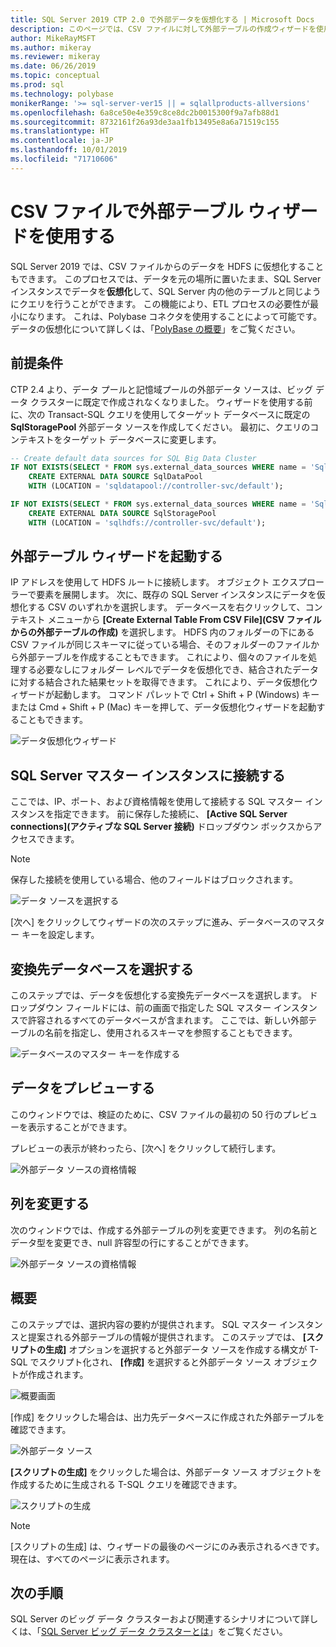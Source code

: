 ```yaml
---
title: SQL Server 2019 CTP 2.0 で外部データを仮想化する | Microsoft Docs
description: このページでは、CSV ファイルに対して外部テーブルの作成ウィザードを使用する詳細な手順を説明します
author: MikeRayMSFT
ms.author: mikeray
ms.reviewer: mikeray
ms.date: 06/26/2019
ms.topic: conceptual
ms.prod: sql
ms.technology: polybase
monikerRange: '>= sql-server-ver15 || = sqlallproducts-allversions'
ms.openlocfilehash: 6a8ce50e4e359c8ce8dc2b0015300f9a7afb88d1
ms.sourcegitcommit: 8732161f26a93de3aa1fb13495e8a6a71519c155
ms.translationtype: HT
ms.contentlocale: ja-JP
ms.lasthandoff: 10/01/2019
ms.locfileid: "71710606"
---
```

# <a name="use-the-external-table-wizard-with-csv-files"></a>CSV ファイルで外部テーブル ウィザードを使用する

SQL Server 2019 では、CSV ファイルからのデータを HDFS に仮想化することもできます。  このプロセスでは、データを元の場所に置いたまま、SQL Server インスタンスでデータを**仮想化**して、SQL Server 内の他のテーブルと同じようにクエリを行うことができます。 この機能により、ETL プロセスの必要性が最小になります。 これは、Polybase コネクタを使用することによって可能です。 データの仮想化について詳しくは、「[PolyBase の概要](polybase-guide.md)」をご覧ください。

## <a name="prerequisite"></a>前提条件

CTP 2.4 より、データ プールと記憶域プールの外部データ ソースは、ビッグ データ クラスターに既定で作成されなくなりました。 ウィザードを使用する前に、次の Transact-SQL クエリを使用してターゲット データベースに既定の **SqlStoragePool** 外部データ ソースを作成してください。 最初に、クエリのコンテキストをターゲット データベースに変更します。

```sql
-- Create default data sources for SQL Big Data Cluster
IF NOT EXISTS(SELECT * FROM sys.external_data_sources WHERE name = 'SqlDataPool')
    CREATE EXTERNAL DATA SOURCE SqlDataPool
    WITH (LOCATION = 'sqldatapool://controller-svc/default');

IF NOT EXISTS(SELECT * FROM sys.external_data_sources WHERE name = 'SqlStoragePool')
    CREATE EXTERNAL DATA SOURCE SqlStoragePool
    WITH (LOCATION = 'sqlhdfs://controller-svc/default');
```

## <a name="launch-the-external-table-wizard"></a>外部テーブル ウィザードを起動する

IP アドレスを使用して HDFS ルートに接続します。 オブジェクト エクスプローラーで要素を展開します。 次に、既存の SQL Server インスタンスにデータを仮想化する CSV のいずれかを選択します。 データベースを右クリックして、コンテキスト メニューから **[Create External Table From CSV File]\(CSV ファイルからの外部テーブルの作成\)** を選択します。 HDFS 内のフォルダーの下にある CSV ファイルが同じスキーマに従っている場合、そのフォルダーのファイルから外部テーブルを作成することもできます。 これにより、個々のファイルを処理する必要なしにフォルダー レベルでデータを仮想化でき、結合されたデータに対する結合された結果セットを取得できます。 これにより、データ仮想化ウィザードが起動します。 コマンド パレットで Ctrl + Shift + P (Windows) キーまたは Cmd + Shift + P (Mac) キーを押して、データ仮想化ウィザードを起動することもできます。

![データ仮想化ウィザード](media/data-virtualization/csv-virtualize-data-wizard.png)

## <a name="connect-to-a-sql-server-master-instance"></a>SQL Server マスター インスタンスに接続する

ここでは、IP、ポート、および資格情報を使用して接続する SQL マスター インスタンスを指定できます。 前に保存した接続に、 **[Active SQL Server connections]\(アクティブな SQL Server 接続\)** ドロップダウン ボックスからアクセスできます。 
> [!NOTE]
>保存した接続を使用している場合、他のフィールドはブロックされます。


![データ ソースを選択する](media/data-virtualization/csv-connect-to-master.png)

[次へ] をクリックしてウィザードの次のステップに進み、データベースのマスター キーを設定します。

## <a name="select-destination-database"></a>変換先データベースを選択する

このステップでは、データを仮想化する変換先データベースを選択します。 ドロップダウン フィールドには、前の画面で指定した SQL マスター インスタンスで許容されるすべてのデータベースが含まれます。 ここでは、新しい外部テーブルの名前を指定し、使用されるスキーマを参照することもできます。

![データベースのマスター キーを作成する](media/data-virtualization/csv-select-destination.png)


## <a name="preview-data"></a>データをプレビューする

このウィンドウでは、検証のために、CSV ファイルの最初の 50 行のプレビューを表示することができます。

プレビューの表示が終わったら、[次へ] をクリックして続行します。

![外部データ ソースの資格情報](media/data-virtualization/csv-preview-data.png)

## <a name="modify-columns"></a>列を変更する

次のウィンドウでは、作成する外部テーブルの列を変更できます。 列の名前とデータ型を変更でき、null 許容型の行にすることができます。 

![外部データ ソースの資格情報](media/data-virtualization/csv-modify-columns.png)


## <a name="summary"></a>概要

このステップでは、選択内容の要約が提供されます。 SQL マスター インスタンスと提案される外部テーブルの情報が提供されます。 このステップでは、 **[スクリプトの生成]** オプションを選択すると外部データ ソースを作成する構文が T-SQL でスクリプト化され、 **[作成]** を選択すると外部データ ソース オブジェクトが作成されます。

![概要画面](media/data-virtualization/csv-virtualize-data-summary.png)

[作成] をクリックした場合は、出力先データベースに作成された外部テーブルを確認できます。

![外部データ ソース](media/data-virtualization/csv-external-data-sources.png)

**[スクリプトの生成]** をクリックした場合は、外部データ ソース オブジェクトを作成するために生成される T-SQL クエリを確認できます。

![スクリプトの生成](media/data-virtualization/csv-generated-script.png)

> [!NOTE]
> [スクリプトの生成] は、ウィザードの最後のページにのみ表示されるべきです。 現在は、すべてのページに表示されます。

## <a name="next-steps"></a>次の手順

SQL Server のビッグ データ クラスターおよび関連するシナリオについて詳しくは、「[SQL Server ビッグ データ クラスターとは](../../big-data-cluster/big-data-cluster-overview.md)」をご覧ください。
